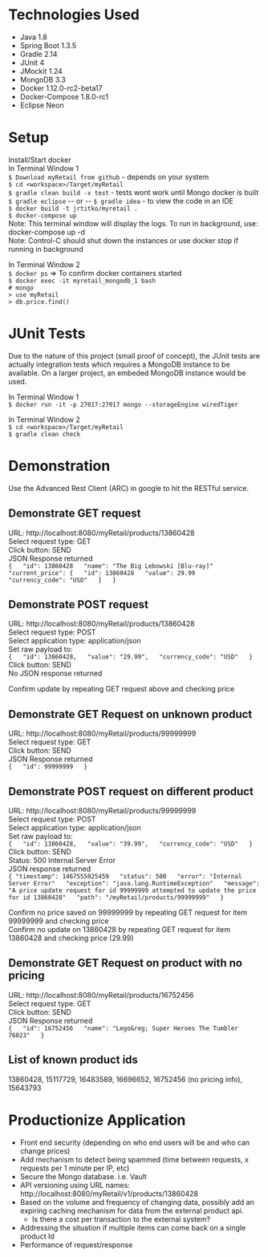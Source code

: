 Technologies Used
=================
* Java 1.8
* Spring Boot 1.3.5
* Gradle 2.14
* JUnit 4
* JMockit 1.24
* MongoDB 3.3
* Docker 1.12.0-rc2-beta17
* Docker-Compose 1.8.0-rc1
* Eclipse Neon


Setup
=====
Install/Start docker  
In Terminal Window 1  
`$ Download myRetail from github` - depends on your system  
`$ cd <workspace>/Target/myRetail`  
`$ gradle clean build -x test` - tests wont work until Mongo docker is built  
`$ gradle eclipse` -- or -- `$ gradle idea` - to view the code in an IDE  
`$ docker build -t jrtitko/myretail .`  
`$ docker-compose up`  
Note: This terminal window will display the logs. To run in background, use: docker-compose up -d  
Note: Control-C should shut down the instances or use docker stop if running in background  

In Terminal Window 2  
`$ docker ps` 	=> To confirm docker containers started  
`$ docker exec -it myretail_mongodb_1 bash`  
`# mongo`  
`> use myRetail`  
`> db.price.find()`  


JUnit Tests
===========
Due to the nature of this project (small proof of concept), the JUnit tests are actually integration tests which requires a MongoDB instance to be available. On a larger project, an embeded MongoDB instance would be used.  

In Terminal Window 1  
`$ docker run -it -p 27017:27017 mongo --storageEngine wiredTiger`  

In Terminal Window 2  
`$ cd <workspace>/Target/myRetail`  
`$ gradle clean check`  
 

Demonstration
=============
Use the Advanced Rest Client (ARC) in google to hit the RESTful service.  

Demonstrate GET request
-----------------------
URL: http://localhost:8080/myRetail/products/13860428  
Select request type: GET  
Click button: SEND  
JSON Response returned  
`{  
	"id": 13860428  
	"name": "The Big Lebowski [Blu-ray]"  
	"current_price": {  
		"id": 13860428  
		"value": 29.99  
		"currency_code": "USD"  
	}  
}`  

Demonstrate POST request
------------------------
URL: http://localhost:8080/myRetail/products/13860428  
Select request type: POST  
Select application type: application/json  
Set raw payload to:  
`{  
	"id": 13860428,  
	"value": "29.99",  
	"currency_code": "USD"  
}`  
Click button: SEND  
No JSON response returned  

Confirm update by repeating GET request above and checking price  

Demonstrate GET Request on unknown product
------------------------------------------
URL: http://localhost:8080/myRetail/products/99999999  
Select request type: GET  
Click button: SEND  
JSON Response returned  
`{  
	"id": 99999999  
}`  

Demonstrate POST request on different product
---------------------------------------------
URL: http://localhost:8080/myRetail/products/99999999  
Select request type: POST  
Select application type: application/json  
Set raw payload to:  
`{  
	"id": 13860428,  
	"value": "39.99",  
	"currency_code": "USD"  
}`  
Click button: SEND  
Status: 500 Internal Server Error  
JSON response returned  
`{
	"timestamp": 1467555025459  
	"status": 500  
	"error": "Internal Server Error"  
	"exception": "java.lang.RuntimeException"  
	"message": "A price update request for id 99999999 attempted to update the price for id 13860428"  
	"path": "/myRetail/products/99999999"  
}`  

Confirm no price saved on 99999999 by repeating GET request for item 99999999 and checking price  
Confirm no update on 13860428 by repeating GET request for item 13860428 and checking price (29.99)  

Demonstrate GET Request on product with no pricing
--------------------------------------------------
URL: http://localhost:8080/myRetail/products/16752456  
Select request type: GET  
Click button: SEND  
JSON Response returned  
`{  
	"id": 16752456  
	"name": "Lego&reg; Super Heroes The Tumbler 76023"  
}`  

List of known product ids
-------------------------
13860428, 15117729, 16483589, 16696652, 16752456 (no pricing info), 15643793  


Productionize Application
=========================
* Front end security (depending on who end users will be and who can change prices)  
* Add mechanism to detect being spammed (time between requests, x requests per 1 minute per IP, etc)  
* Secure the Mongo database.  i.e. Vault  
* API versioning using URL names: http://localhost:8080/myRetail/v1/products/13860428  
* Based on the volume and frequency of changing data, possibly add an expiring caching mechanism for data from the external product api.  
  * Is there a cost per transaction to the external system?  
* Addressing the situation if multiple items can come back on a single product Id  
* Performance of request/response  
